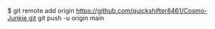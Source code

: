 $ git remote add origin https://github.com/quickshifter8461/Cosmo-Junkie.git
git push -u origin main